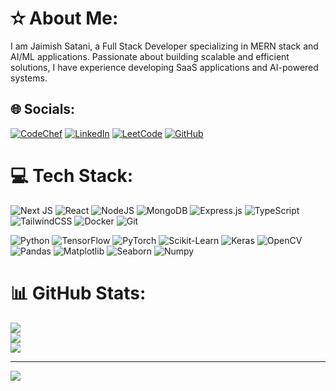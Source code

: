 # ✫ About Me:

I am Jaimish Satani, a Full Stack Developer specializing in MERN stack and AI/ML applications. Passionate about building scalable and efficient solutions, I have experience developing SaaS applications and AI-powered systems.

## 🌐 Socials:

[![CodeChef](https://img.shields.io/badge/CodeChef-%23B92B27.svg?logo=CodeChef&logoColor=white)](https://www.codechef.com/users/jaimishsatani) [![LinkedIn](https://img.shields.io/badge/LinkedIn-%230077B5.svg?logo=linkedin&logoColor=white)](https://www.linkedin.com/in/jaimish-satani-72495325a/) [![LeetCode](https://img.shields.io/badge/LeetCode-%23FFA116.svg?logo=leetcode&logoColor=white)](https://leetcode.com/u/jaimishsatani/) [![GitHub](https://img.shields.io/badge/GitHub-%23181717.svg?logo=github&logoColor=white)](https://github.com/jaimishsatani)

# 💻 Tech Stack:

![Next JS](https://img.shields.io/badge/Next-black?style=for-the-badge&logo=next.js&logoColor=white) ![React](https://img.shields.io/badge/react-%2320232a.svg?style=for-the-badge&logo=react&logoColor=%2361DAFB) ![NodeJS](https://img.shields.io/badge/node.js-6DA55F?style=for-the-badge&logo=node.js&logoColor=white) ![MongoDB](https://img.shields.io/badge/MongoDB-%234ea94b.svg?style=for-the-badge&logo=mongodb&logoColor=white) ![Express.js](https://img.shields.io/badge/express.js-%23404d59.svg?style=for-the-badge&logo=express&logoColor=%2361DAFB) ![TypeScript](https://img.shields.io/badge/typescript-%23007ACC.svg?style=for-the-badge&logo=typescript&logoColor=white) ![TailwindCSS](https://img.shields.io/badge/tailwindcss-%2338B2AC.svg?style=for-the-badge&logo=tailwind-css&logoColor=white) ![Docker](https://img.shields.io/badge/docker-%230db7ed.svg?style=for-the-badge&logo=docker&logoColor=white) ![Git](https://img.shields.io/badge/git-%23F05033.svg?style=for-the-badge&logo=git&logoColor=white)


![Python](https://img.shields.io/badge/python-%2314354C.svg?style=for-the-badge&logo=python&logoColor=white) ![TensorFlow](https://img.shields.io/badge/TensorFlow-%23FF6F00.svg?style=for-the-badge&logo=TensorFlow&logoColor=white) ![PyTorch](https://img.shields.io/badge/PyTorch-%23EE4C2C.svg?style=for-the-badge&logo=PyTorch&logoColor=white) ![Scikit-Learn](https://img.shields.io/badge/scikit--learn-%23F7931E.svg?style=for-the-badge&logo=scikit-learn&logoColor=white) ![Keras](https://img.shields.io/badge/Keras-%23D00000.svg?style=for-the-badge&logo=Keras&logoColor=white) ![OpenCV](https://img.shields.io/badge/OpenCV-%235C3EE8.svg?style=for-the-badge&logo=OpenCV&logoColor=white) ![Pandas](https://img.shields.io/badge/Pandas-%23150458.svg?style=for-the-badge&logo=pandas&logoColor=white) ![Matplotlib](https://img.shields.io/badge/Matplotlib-%23FF6F00.svg?style=for-the-badge&logo=matplotlib&logoColor=white) ![Seaborn](https://img.shields.io/badge/Seaborn-%232F4F4F.svg?style=for-the-badge&logo=seaborn&logoColor=white) ![Numpy](https://img.shields.io/badge/Numpy-%23013243.svg?style=for-the-badge&logo=numpy&logoColor=white)

# 📊 GitHub Stats:

![](https://github-readme-stats.vercel.app/api?username=jaimishsatani&theme=dark&hide_border=false&include_all_commits=false&count_private=false)<br/>
![](https://github-readme-streak-stats.herokuapp.com/?user=jaimishsatani&theme=dark&hide_border=false)<br/>
![](https://github-readme-stats.vercel.app/api/top-langs/?username=jaimishsatani&theme=dark&hide_border=false&include_all_commits=false&count_private=false&layout=compact)

---

[![](https://visitcount.itsvg.in/api?id=jaimishsatani&icon=0&color=0)](https://visitcount.itsvg.in)

<!-- Proudly created with GPRM ( https://gprm.itsvg.in ) -->
